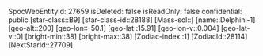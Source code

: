 ﻿---
location: [15.91,-50.1,200]
type: Station
tags:
- astro/Star

---
SpocWebEntityId: 27659
isDeleted: false
isReadOnly: false
confidential: public
[star-class::B9]
[star-class-id::28188]
[Mass-sol::]
[name::Delphini-1]
[geo-alt::200]
[geo-lon::-50.1]
[geo-lat::15.91]
[geo-lon-v::0.004]
[geo-lat-v::0]
[bright-min::38]
[bright-max::38]
[Zodiac-index::1]
[ZodiacId::28114]
[NextStarId::27709]

